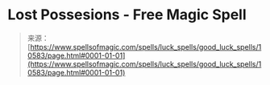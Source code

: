 <!--yml
category: 未分类
date: 2024-06-12 18:47:16
-->

# Lost Possesions - Free Magic Spell

> 来源：[https://www.spellsofmagic.com/spells/luck_spells/good_luck_spells/10583/page.html#0001-01-01](https://www.spellsofmagic.com/spells/luck_spells/good_luck_spells/10583/page.html#0001-01-01)
